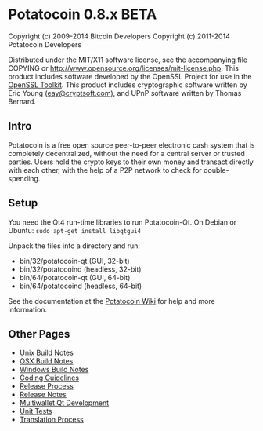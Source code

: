 Potatocoin 0.8.x BETA
====================

Copyright (c) 2009-2014 Bitcoin Developers
Copyright (c) 2011-2014 Potatocoin Developers

Distributed under the MIT/X11 software license, see the accompanying
file COPYING or http://www.opensource.org/licenses/mit-license.php.
This product includes software developed by the OpenSSL Project for use in the [OpenSSL Toolkit](http://www.openssl.org/). This product includes
cryptographic software written by Eric Young ([eay@cryptsoft.com](mailto:eay@cryptsoft.com)), and UPnP software written by Thomas Bernard.


Intro
---------------------
Potatocoin is a free open source peer-to-peer electronic cash system that is
completely decentralized, without the need for a central server or trusted
parties.  Users hold the crypto keys to their own money and transact directly
with each other, with the help of a P2P network to check for double-spending.


Setup
---------------------
You need the Qt4 run-time libraries to run Potatocoin-Qt. On Debian or Ubuntu:
	`sudo apt-get install libqtgui4`

Unpack the files into a directory and run:

- bin/32/potatocoin-qt (GUI, 32-bit)
- bin/32/potatocoind (headless, 32-bit)
- bin/64/potatocoin-qt (GUI, 64-bit)
- bin/64/potatocoind (headless, 64-bit)

See the documentation at the [Potatocoin Wiki](http://potatocoin.info)
for help and more information.


Other Pages
---------------------
- [Unix Build Notes](build-unix.md)
- [OSX Build Notes](build-osx.md)
- [Windows Build Notes](build-msw.md)
- [Coding Guidelines](coding.md)
- [Release Process](release-process.md)
- [Release Notes](release-notes.md)
- [Multiwallet Qt Development](multiwallet-qt.md)
- [Unit Tests](unit-tests.md)
- [Translation Process](translation_process.md)
